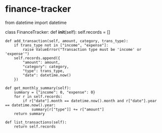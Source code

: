 # finance-tracker
from datetime import datetime

class FinanceTracker:
    def __init__(self):
        self.records = []

    def add_transaction(self, amount, category, trans_type):
        if trans_type not in ["income", "expense"]:
            raise ValueError("Transaction type must be 'income' or 'expense'")
        self.records.append({
            "amount": amount,
            "category": category,
            "type": trans_type,
            "date": datetime.now()
        })

    def get_monthly_summary(self):
        summary = {"income": 0, "expense": 0}
        for r in self.records:
            if r["date"].month == datetime.now().month and r["date"].year == datetime.now().year:
                summary[r["type"]] += r["amount"]
        return summary

    def list_transactions(self):
        return self.records

